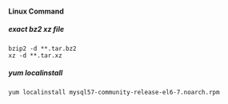#### Linux Command

##### exact bz2 xz file
```
bzip2 -d **.tar.bz2
xz -d **.tar.xz
```

##### yum localinstall
```
yum localinstall mysql57-community-release-el6-7.noarch.rpm
```